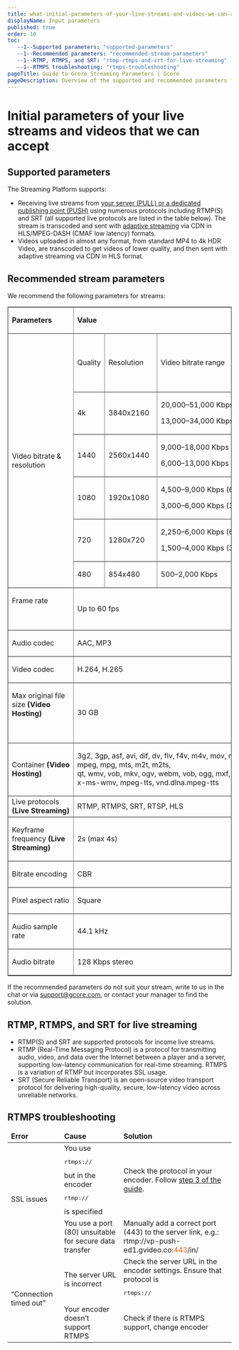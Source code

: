 ```yaml
---
title: what-initial-parameters-of-your-live-streams-and-videos-we-can-accept
displayName: Input parameters
published: true
order: 10
toc:
   --1--Supported parameters: "supported-parameters"
   --1--Recommended parameters: "recommended-stream-parameters"
   --1--RTMP, RTMPS, and SRT: "rtmp-rtmps-and-srt-for-live-streaming"
   --1--RTMPS troubleshooting: "rtmps-troubleshooting"
pageTitle: Guide to Gcore Streaming Parameters | Gcore
pageDescription: Overview of the supported and recommended parameters for optimizing live streams and videos using the Gcore Streaming Platform.
---
```

# Initial parameters of your live streams and videos that we can accept

## Supported parameters

The Streaming Platform supports:

- Receiving live streams from <a href="https://gcore.com/docs/streaming-platform/live-streaming/create-a-live-stream" target="_blank">your server (PULL) or a dedicated publishing point (PUSH)</a> using numerous protocols including RTMP(S) and SRT (all supported live protocols are listed in the table below). The stream is transcoded and sent with <a href="https://gcore.com/docs/streaming-platform/live-streams-and-videos-protocols-and-codecs/how-we-optimize-live-stream-and-video-performance-by-creating-different-bitrates" target="_blank">adaptive streaming</a> via CDN in  HLS/MPEG-DASH (CMAF low latency) formats. 
- Videos uploaded in almost any format, from standard MP4 to 4k HDR Video, are transcoded to get videos of lower quality, and then sent with adaptive streaming via CDN in HLS format.  

## Recommended stream parameters

We recommend the following parameters for streams:

<table border="=" cellpadding="=" data-tablestyle="MsoTableGrid" data-tablelook="1696">
<tbody>
<tr>
<td class="wysiwyg-text-align-center" data-celllook="0">
<p><strong><span data-contrast="auto">Parameters</span></strong></p>
</td>
<td class="wysiwyg-text-align-center" colspan="3" data-celllook="0">
<p><strong><span data-contrast="auto">Value</span></strong></p>
</td>
</tr>
<tr>
<td class="wysiwyg-text-align-center" rowspan="6" data-celllook="0">
<p><span data-contrast="none">Video bitrate &amp; resolution</span></p>
</td>
<td class="wysiwyg-text-align-center" data-celllook="0">
<p><span data-contrast="none">Quality</span></p>
</td>
<td class="wysiwyg-text-align-center" data-celllook="0">
<p>&nbsp;</p>
<p><span data-contrast="none">Resolution</span></p>
<p>&nbsp;</p>
</td>
<td class="wysiwyg-text-align-center" data-celllook="0">
<p><span data-contrast="none">Video bitrate range</span></p>
</td>
</tr>
<tr>
<td class="wysiwyg-text-align-center" data-celllook="0">
<p><span data-contrast="auto">4k</span></p>
</td>
<td class="wysiwyg-text-align-center" data-celllook="0">
<p><span data-contrast="none">3840x2160</span></p>
</td>
<td class="wysiwyg-text-align-center" data-celllook="0">
<p><span data-contrast="none">20,000&ndash;51,000 Kbps (60 fps),&nbsp;</span></p>
<p><span data-contrast="none">13,000&ndash;34,000 Kbps (30 fps)</span></p>
</td>
</tr>
<tr>
<td class="wysiwyg-text-align-center" data-celllook="0">
<p><span data-contrast="auto">1440</span></p>
</td>
<td class="wysiwyg-text-align-center" data-celllook="0">
<p><span data-contrast="none">2560x1440</span>&nbsp;</p>
</td>
<td class="wysiwyg-text-align-center" data-celllook="0">
<p><span data-contrast="none">9,000&ndash;18,000 Kbps (60 fps),&nbsp;</span></p>
<p><span data-contrast="none">6,000&ndash;13,000 Kbps (30 fps)</span></p>
</td>
</tr>
<tr>
<td class="wysiwyg-text-align-center" data-celllook="0">
<p><span data-contrast="auto">1080</span></p>
</td>
<td class="wysiwyg-text-align-center" data-celllook="0">
<p><span data-contrast="none">1920x1080&nbsp;</span><span data-contrast="auto">&nbsp;</span></p>
</td>
<td class="wysiwyg-text-align-center" data-celllook="0">
<p><span data-contrast="none">4,500&ndash;9,000 Kbps (60 fps),&nbsp;</span></p>
<p><span data-contrast="none">3,000&ndash;6,000 Kbps (30 fps)</span></p>
</td>
</tr>
<tr>
<td class="wysiwyg-text-align-center" data-celllook="0">
<p><span data-contrast="auto">720</span></p>
</td>
<td class="wysiwyg-text-align-center" data-celllook="0">
<p><span data-contrast="none">1280x720</span></p>
</td>
<td class="wysiwyg-text-align-center" data-celllook="0">
<p><span data-contrast="none">2,250&ndash;6,000 Kbps (60 fps),</span></p>
<p><span data-contrast="none">1,500&ndash;4,000 Kbps (30 fps)</span>&nbsp;</p>
</td>
</tr>
<tr>
<td class="wysiwyg-text-align-center" data-celllook="0">
<p><span data-contrast="auto">480</span></p>
</td>
<td class="wysiwyg-text-align-center" data-celllook="0">
<p><span data-contrast="none">854x480</span>&nbsp;</p>
</td>
<td class="wysiwyg-text-align-center" data-celllook="0">
<p><span data-contrast="none">500&ndash;2,000 Kbps</span></p>
</td>
</tr>
<tr>
<td class="wysiwyg-text-align-center" data-celllook="0">
<p><span data-contrast="none">Frame rate</span></p>
<p>&nbsp;</p>
</td>
<td class="wysiwyg-text-align-center" colspan="3" data-celllook="0">
<p><span data-contrast="auto">Up to&nbsp;</span><span data-contrast="none">60&nbsp;fps</span></p>
</td>
</tr>
<tr>
<td class="wysiwyg-text-align-center" data-celllook="0">
<p><span data-contrast="none">Audio codec</span></p>
</td>
<td class="wysiwyg-text-align-center" colspan="3" data-celllook="0">
<p><span data-contrast="none">AAC, MP3</span>&nbsp;</p>
</td>
</tr>
<tr>
<td class="wysiwyg-text-align-center" data-celllook="0">
<p><span data-contrast="none">Video codec</span></p>
</td>
<td class="wysiwyg-text-align-center" colspan="3" data-celllook="0">
<p><span data-contrast="none">H.264, H.265</span></p>
</td>
</tr>
<tr>
<td class="wysiwyg-text-align-center" data-celllook="0">
<p><span data-contrast="none">Max original file size <strong>(Video Hosting)</strong></span></p>
<p>&nbsp;</p>
</td>
<td class="wysiwyg-text-align-center" colspan="3" data-celllook="0">
<p>30 GB</p>
</td>
</tr>
<tr>
<td>
<p class="wysiwyg-text-align-center"><span data-contrast="none">Container<strong>&nbsp;(Video Hosting)</strong></span></p>
</td>
<td colspan="3">
<p class="wysiwyg-text-align-center"><span data-contrast="none">3g2, 3gp,&nbsp;asf,&nbsp;avi,&nbsp;dif, dv,&nbsp;flv, f4v, m4v, mov, mp4, mpeg, mpg,&nbsp;mts, m2t, m2ts, qt,&nbsp;wmv,&nbsp;vob,&nbsp;mkv,&nbsp;ogv,&nbsp;webm,&nbsp;vob,&nbsp;ogg,&nbsp;mxf,&nbsp;quicktime, x-ms-wmv, mpeg-tts, vnd.dlna.mpeg-tts</span></p>
</td>
</tr>
<tr>
<td>Live protocols <strong>(Live Streaming)</strong></td>
<td colspan="3">RTMP, RTMPS, SRT, RTSP, HLS</td>
</tr>
<tr>
<td class="wysiwyg-text-align-center" data-celllook="0">
<p><span data-contrast="none">Keyframe frequency&nbsp;<strong>(Live Streaming)</strong></span></p>
</td>
<td class="wysiwyg-text-align-center" colspan="3" data-celllook="0">
<p><span data-contrast="none">2s (max&nbsp;4s)</span></p>
</td>
</tr>
<tr>
<td class="wysiwyg-text-align-center" data-celllook="0">
<p><span data-contrast="none">Bitrate encoding</span></p>
</td>
<td class="wysiwyg-text-align-center" colspan="3" data-celllook="0">
<p><span data-contrast="none">CBR</span></p>
</td>
</tr>
<tr>
<td class="wysiwyg-text-align-center" data-celllook="0">
<p><span data-contrast="none">Pixel aspect ratio</span></p>
</td>
<td class="wysiwyg-text-align-center" colspan="3" data-celllook="0">
<p><span data-contrast="none">Square</span></p>
</td>
</tr>
<tr>
<td class="wysiwyg-text-align-center" data-celllook="0">
<p><span data-contrast="none">Audio sample rate</span></p>
</td>
<td class="wysiwyg-text-align-center" colspan="3" data-celllook="0">
<p><span data-contrast="none">44.1 kHz</span>&nbsp;</p>
</td>
</tr>
<tr>
<td class="wysiwyg-text-align-center" data-celllook="0">
<p><span data-contrast="none">Audio bitrate</span></p>
</td>
<td class="wysiwyg-text-align-center" colspan="3" data-celllook="0">
<p><span data-contrast="none">128 Kbps&nbsp;stereo</span></p>
</td>
</tr>
</tbody>
</table>

If the recommended parameters do not suit your stream, write to us in the chat or via [support@gcore.com](mailto:support@gcore.com), or contact your manager to find the solution.

## RTMP, RTMPS, and SRT for live streaming

- RTMP(S) and SRT are supported protocols for income live streams. 
- RTMP (Real-Time Messaging Protocol) is a protocol for transmitting audio, video, and data over the Internet between a player and a server, supporting low-latency communication for real-time streaming.
RTMPS is a variation of RTMP but incorporates SSL usage. 
- SRT (Secure Reliable Transport) is an open-source video transport protocol for delivering high-quality, secure, low-latency video across unreliable networks.

## RTMPS troubleshooting

<table>
<thead>
<tr>
<td><b>Error</b></td>
<td><b>Cause</b></td>
<td><b>Solution</b></td>
</tr>
</thead>
<tbody>
<tr>
<td rowspan="2" style="text-align: left">SSL issues</td>
<td style="text-align: left">You use <pre>rtmps://</pre> but in the encoder <pre>rtmp://</pre> is specified</td>
<td style="text-align: left">Check the protocol in your encoder. Follow <a href="" target="_blank">step 3 of the guide</a>.</td>
</tr>
<tr>
<td style="text-align: left">You use a port (80) unsuitable for secure data transfer</td>
<td style="text-align: left">Manually add a correct port (443) to the server link, e.g.:
rtmp://vp-push-ed1.gvideo.co:<span style="color:#FF5913">443</span>/in/</td>
</tr>
<tr>
<td rowspan="2" style="text-align: left">“Connection timed out”</td>
<td style="text-align: left">The server URL is incorrect</td>
<td style="text-align: left">Check the server URL in the encoder settings. Ensure that protocol is <pre>rtmps://</pre></td>
</tr>
<tr>
<td style="text-align: left">Your encoder doesn’t support RTMPS</td>
<td style="text-align: left">Check if there is RTMPS support, change encoder</td>
</tr>
</tbody>
</table>